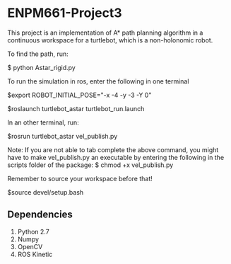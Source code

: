 # ENPM661-Project3
This project is an implementation of A* path planning algorithm in a continuous workspace for a turtlebot, which is a non-holonomic robot. 

To find the path, run:

$ python Astar_rigid.py

To run the simulation in ros, enter the following in one terminal 

$export ROBOT_INITIAL_POSE="-x -4 -y -3 -Y 0"

$roslaunch turtlebot_astar turtlebot_run.launch

In an other terminal, run: 

$rosrun turtlebot_astar vel_publish.py

Note: If you are not able to tab complete the above command, you might have to make vel_publish.py an executable by entering the following in the scripts folder of the package: 
$ chmod +x vel_publish.py

Remember to source your workspace before that! 

$source devel/setup.bash

## Dependencies
1. Python 2.7
2. Numpy
3. OpenCV
4. ROS Kinetic

